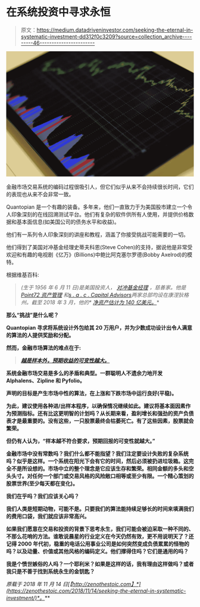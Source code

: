 # 在系统投资中寻求永恒

> 原文：<https://medium.datadriveninvestor.com/seeking-the-eternal-in-systematic-investment-dd312f0c3209?source=collection_archive---------46----------------------->

![](img/e93b2a3a8c126afeb3acd5decd594777.png)

金融市场交易系统的编码过程很吸引人，但它们似乎从来不会持续很长时间，它们的表现也从来不会非常一致。

Quantopian 是一个有趣的装备。多年来，他们一直致力于为美国股市建立一个令人印象深刻的在线回溯测试平台。他们有复杂的软件供所有人使用，并提供价格数据和基本面信息(如美国公司的债务水平和收益)。

他们有一系列令人印象深刻的讲座和教程，涵盖了你接受挑战可能需要的一切。

他们得到了美国对冲基金经理史蒂夫科恩(Steve Cohen)的支持，据说他是非常受欢迎和有趣的电视剧《亿万》(Billions)中鲍比阿克塞尔罗德(Bobby Axelrod)的模特。

根据维基百科:

> **(生于 1956 年 6 月 11 日)是美国投资人，* [*对冲基金经理*](https://en.wikipedia.org/wiki/Hedge_fund) *，慈善家。他是* [*Point72 资产管理*](https://en.wikipedia.org/wiki/Point72_Asset_Management) *和*[*s . a . c . Capital Advisors*](https://en.wikipedia.org/wiki/S.A.C._Capital_Advisors)*两家总部均设在康涅狄格州*[](https://en.wikipedia.org/wiki/Stamford,_Connecticut)**。截至 2018 年 3 月，他的* [*净资产估计为 140 亿美元。*](https://en.wikipedia.org/wiki/Net_worth)**

**那么“挑战”是什么呢？**

**Quantopian 寻求将系统设计外包给其 20 万用户，并为少数成功设计出令人满意的算法的人提供奖励和分配。**

**然而，金融市场算法的难点在于:**

> **[*越是样本外，预期收益的可变性越大。*](https://www.quantopian.com/posts/algo-share)**

**系统金融市场交易是多么的矛盾和典型。一群聪明人不遗余力地开发 Alphalens、Zipline 和 Pyfolio。**

**声明的目标是产生市场中性的算法，在上涨和下跌市场中运行良好(平稳)。**

**为此，建议使用各种进/出样本程序，以确保情况继续如此。建议将基本面因素作为预测指标。还有比这更明智的计划吗？从长期来看，盈利增长和强劲的资产负债表才是最重要的。没有这些，一只股票最终会枯萎死亡。有了这些因素，股票就会繁荣。**

**但仍有人认为，“样本越不符合要求，预期回报的可变性就越大。”**

**金融市场中没有常数吗？我们什么都不能指望？我们注定要设计失败的复杂系统吗？似乎是这样。一个系统在阳光下会有它的时间，然后必须被扔进垃圾箱。这完全不是所设想的。市场中立的整个理念是它应该生存和繁荣。相同金额的多头和空头头寸。对任何一个部门或交易风格的风险敞口相等或至少有限。一个精心策划的股票世界(至少每天都在变化)。**

**我们在乎吗？我们应该关心吗？**

**我们人类是短期动物，可能不是。只要我们的算法能持续足够长的时间来填满我们的费用口袋，我们就应该非常高兴。**

**如果我们愿意在交易和投资的背景下思考永生，我们可能会被迫采取一种不同的、不那么花哨的方法。谁敢说晨星的行业定义在今天仍然有效，更不用说明天了？还记得 2000 年代初，稳重的电话公用事业公司是如何突然变成负债累累的怪物的吗？以及动量、价值或其他风格的编码定义。他们撑得住吗？它们是通用的吗？**

**我是个愤世嫉俗的人吗？一个耶利米？如果是这样的话，我有理由这样做吗？或者我只是不善于找到系统永生的金钥匙？**

***原载于 2018 年 11 月 14 日*[*【http://zenothestoic.com】*](https://zenothestoic.com/2018/11/14/seeking-the-eternal-in-systematic-investment/)*。***